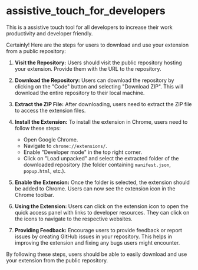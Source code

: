 # assistive_touch_for_developers
This is a assistive touch tool for all developers to increase their work productivity and developer friendly.



Certainly! Here are the steps for users to download and use your extension from a public repository:

1. **Visit the Repository:**
   Users should visit the public repository hosting your extension. Provide them with the URL to the repository.

2. **Download the Repository:**
   Users can download the repository by clicking on the "Code" button and selecting "Download ZIP". This will download the entire repository to their local machine.

3. **Extract the ZIP File:**
   After downloading, users need to extract the ZIP file to access the extension files.

4. **Install the Extension:**
   To install the extension in Chrome, users need to follow these steps:
   - Open Google Chrome.
   - Navigate to `chrome://extensions/`.
   - Enable "Developer mode" in the top right corner.
   - Click on "Load unpacked" and select the extracted folder of the downloaded repository (the folder containing `manifest.json`, `popup.html`, etc.).

5. **Enable the Extension:**
   Once the folder is selected, the extension should be added to Chrome. Users can now see the extension icon in the Chrome toolbar.

6. **Using the Extension:**
   Users can click on the extension icon to open the quick access panel with links to developer resources. They can click on the icons to navigate to the respective websites.

7. **Providing Feedback:**
   Encourage users to provide feedback or report issues by creating GitHub issues in your repository. This helps in improving the extension and fixing any bugs users might encounter.

By following these steps, users should be able to easily download and use your extension from the public repository.
